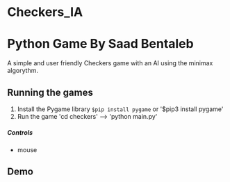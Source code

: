 # Checkers_IA

# Python Game By Saad Bentaleb

A simple and user friendly Checkers game with an AI using the minimax algorythm.

## Running the games
1. Install the Pygame library `$pip install pygame` or '$pip3 install pygame'
2. Run the game 'cd checkers' --> 'python main.py'

##### Controls
* mouse

## Demo

